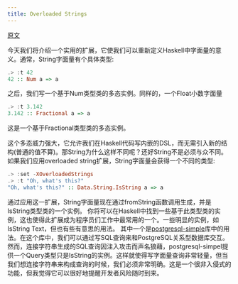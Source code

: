 ```yaml
---
title: Overloaded Strings
---
```



[原文](https://ocharles.org.uk/blog/posts/2014-12-17-overloaded-strings.html)

今天我们将介绍一个实用的扩展，它使我们可以重新定义Haskell中字面量的意义。通常，String字面量有个具体类型:

``` haskell
.> :t 42
42 :: Num a => a
```

之后，我们写一个基于Num类型类的多态实例。同样的，一个Float小数字面量

``` haskell
.> :t 3.142
3.142 :: Fractional a => a
```

这是一个基于Fractional类型类的多态实例。

这个多态威力强大，它允许我们在Haskell代码写内嵌的DSL，而无需引入新的结构(普通的值不算)。那String为什么这样不同呢？还好String不是必须与众不同。如果我们应用overloaded string扩展，String字面量会获得一个不同的类型:

``` haskell
.> :set -XOverloadedStrings
.> :t "Oh, what's this?"
"Oh, what's this?" :: Data.String.IsString a => a
```

通过应用这一扩展，String字面量现在通过fromString函数调用生成，并是IsString类型类的一个实例。
你将可以在Haskell中找到一些基于此类型类的实例，这也使得此扩展成为程序员们工作中最常用的一个。一些明显的实例，如IsString Text，但也有些有意思的用法。
其中一个是[postgresql-simple](http://hackage.haskell.org/package/postgresql-simpl)库中的用法。在这个库中，我们可以通过写SQL查询来和PostgreSQL关系型数据库交互。然而，连接字符串生成的SQL查询因注入攻击而声名狼藉，postgresql-simpel提供一个Query类型只是IsString的实例。这样就使得写字面量查询非常轻量，但当我们想连接字符串来构成查询的时候，我们必须非常明确。这是一个很非入侵式的功能，但我觉得它可以很好地提醒开发者风险随时到来。


